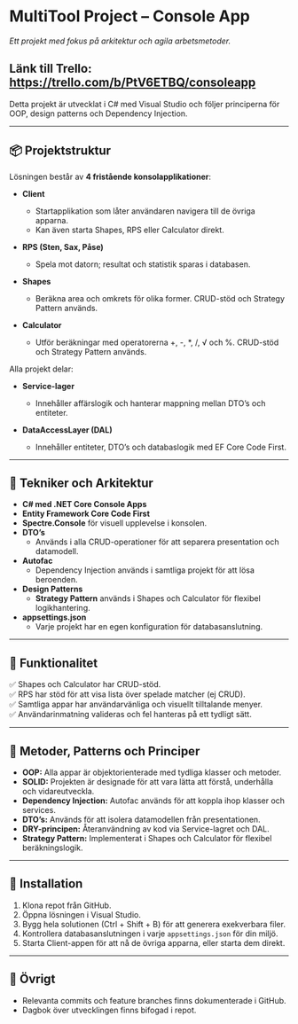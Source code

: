 # MultiTool Project – Console App  
_Ett projekt med fokus på arkitektur och agila arbetsmetoder._

## Länk till Trello: https://trello.com/b/PtV6ETBQ/consoleapp

Detta projekt är utvecklat i C# med Visual Studio och följer principerna för OOP, design patterns och Dependency Injection.

---

## 📦 **Projektstruktur**
Lösningen består av **4 fristående konsolapplikationer**:

- **Client**  
  - Startapplikation som låter användaren navigera till de övriga apparna.
  - Kan även starta Shapes, RPS eller Calculator direkt.

- **RPS (Sten, Sax, Påse)**  
  - Spela mot datorn; resultat och statistik sparas i databasen.

- **Shapes**  
  - Beräkna area och omkrets för olika former. CRUD-stöd och Strategy Pattern används.

- **Calculator**  
  - Utför beräkningar med operatorerna +, -, *, /, √ och %. CRUD-stöd och Strategy Pattern används.

Alla projekt delar:

- **Service-lager**  
  - Innehåller affärslogik och hanterar mappning mellan DTO’s och entiteter.

- **DataAccessLayer (DAL)**  
  - Innehåller entiteter, DTO’s och databaslogik med EF Core Code First.

---

## 🔨 **Tekniker och Arkitektur**
- **C# med .NET Core Console Apps**
- **Entity Framework Core Code First**
- **Spectre.Console** för visuell upplevelse i konsolen.
- **DTO’s**  
  - Används i alla CRUD-operationer för att separera presentation och datamodell.
- **Autofac**  
  - Dependency Injection används i samtliga projekt för att lösa beroenden.
- **Design Patterns**  
  - **Strategy Pattern** används i Shapes och Calculator för flexibel logikhantering.
- **appsettings.json**  
  - Varje projekt har en egen konfiguration för databasanslutning.

---

## 📑 **Funktionalitet**
✅ Shapes och Calculator har CRUD-stöd.  
✅ RPS har stöd för att visa lista över spelade matcher (ej CRUD).  
✅ Samtliga appar har användarvänliga och visuellt tilltalande menyer.  
✅ Användarinmatning valideras och fel hanteras på ett tydligt sätt.  

---

## 🔗 **Metoder, Patterns och Principer**
- **OOP:** Alla appar är objektorienterade med tydliga klasser och metoder.  
- **SOLID:** Projekten är designade för att vara lätta att förstå, underhålla och vidareutveckla.  
- **Dependency Injection:** Autofac används för att koppla ihop klasser och services.  
- **DTO’s:** Används för att isolera datamodellen från presentationen.  
- **DRY-principen:** Återanvändning av kod via Service-lagret och DAL.  
- **Strategy Pattern:** Implementerat i Shapes och Calculator för flexibel beräkningslogik.

---

## 🚀 **Installation**
1. Klona repot från GitHub.  
2. Öppna lösningen i Visual Studio.  
3. Bygg hela solutionen (Ctrl + Shift + B) för att generera exekverbara filer.  
4. Kontrollera databasanslutningen i varje `appsettings.json` för din miljö.  
5. Starta Client-appen för att nå de övriga apparna, eller starta dem direkt.

---

## 📝 **Övrigt**
- Relevanta commits och feature branches finns dokumenterade i GitHub.  
- Dagbok över utvecklingen finns bifogad i repot.
